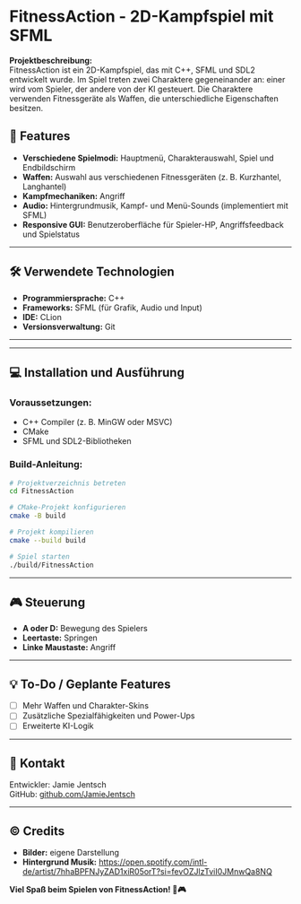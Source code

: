# FitnessAction - 2D-Kampfspiel mit SFML

**Projektbeschreibung:**  
FitnessAction ist ein 2D-Kampfspiel, das mit C++, SFML und SDL2 entwickelt wurde. Im Spiel treten zwei Charaktere gegeneinander an: einer wird vom Spieler, der andere von der KI gesteuert. Die Charaktere verwenden Fitnessgeräte als Waffen, die unterschiedliche Eigenschaften besitzen.

## 🚀 Features
- **Verschiedene Spielmodi:** Hauptmenü, Charakterauswahl, Spiel und Endbildschirm  
- **Waffen:** Auswahl aus verschiedenen Fitnessgeräten (z. B. Kurzhantel, Langhantel)  
- **Kampfmechaniken:** Angriff 
- **Audio:** Hintergrundmusik, Kampf- und Menü-Sounds (implementiert mit SFML)  
- **Responsive GUI:** Benutzeroberfläche für Spieler-HP, Angriffsfeedback und Spielstatus  

---

## 🛠️ Verwendete Technologien
- **Programmiersprache:** C++  
- **Frameworks:** SFML (für Grafik, Audio und Input)
- **IDE:** CLion
- **Versionsverwaltung:** Git

---

---

## 💻 Installation und Ausführung
### Voraussetzungen:
- C++ Compiler (z. B. MinGW oder MSVC)
- CMake
- SFML und SDL2-Bibliotheken

### Build-Anleitung:
```bash
# Projektverzeichnis betreten
cd FitnessAction

# CMake-Projekt konfigurieren
cmake -B build

# Projekt kompilieren
cmake --build build

# Spiel starten
./build/FitnessAction
```

---

## 🎮 Steuerung
- **A oder D:** Bewegung des Spielers
- **Leertaste:** Springen
- **Linke Maustaste:** Angriff

---

## 💡 To-Do / Geplante Features
- [ ] Mehr Waffen und Charakter-Skins
- [ ] Zusätzliche Spezialfähigkeiten und Power-Ups
- [ ] Erweiterte KI-Logik

---

## 📧 Kontakt
Entwickler: Jamie Jentsch  
GitHub: [github.com/JamieJentsch](https://github.com/JamieJentsch)

---
## © Credits
- **Bilder:** eigene Darstellung
- **Hintergrund Musik:** https://open.spotify.com/intl-de/artist/7hhaBPFNJyZAD1xiR05orT?si=fevOZJlzTviI0JMnwQa8NQ

**Viel Spaß beim Spielen von FitnessAction! 💪🎮**

